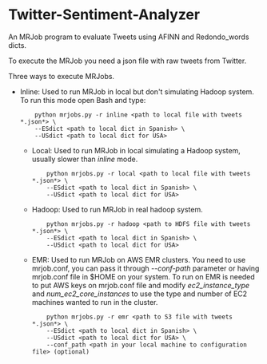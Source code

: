 # Twitter-Sentiment-Analyzer
An MRJob program to evaluate Tweets using AFINN and Redondo_words dicts.

To execute the MRJob you need a json file with raw tweets from Twitter.

Three ways to execute MRJobs.

- Inline: Used to run MRJob in local but don't simulating Hadoop system. To run this mode open Bash and type:
    
    ```console
        python mrjobs.py -r inline <path to local file with tweets *.json*> \ 
        --ESdict <path to local dict in Spanish> \
        --USdict <path to local dict for USA>
    ```

  - Local: Used to run MRJob in local simulating a Hadoop system, usually slower than *inline* mode.

    ```console
        python mrjobs.py -r local <path to local file with tweets *.json*> \ 
        --ESdict <path to local dict in Spanish> \
        --USdict <path to local dict for USA>
    ```

  - Hadoop: Used to run MRJob in real hadoop system.

    ```console
        python mrjobs.py -r hadoop <path to HDFS file with tweets *.json*> \ 
        --ESdict <path to local dict in Spanish> \
        --USdict <path to local dict for USA>
    ```

  - EMR: Used to run MRJob on AWS EMR clusters. You need to use mrjob.conf, you can pass it through *--conf-path* parameter or 
    having mrjob.conf file in $HOME on your system. To run on EMR is needed to put AWS keys on mrjob.conf file and modify 
    *ec2_instance_type* and *num_ec2_core_instances* to use the type and number of EC2 machines wanted to run in the cluster.

    ```console
        python mrjobs.py -r emr <path to S3 file with tweets *.json*> \ 
        --ESdict <path to local dict in Spanish> \
        --USdict <path to local dict for USA> \
        --conf_path <path in your local machine to configuration file> (optional)
    ```
